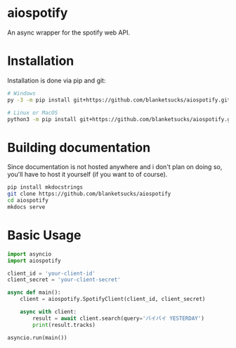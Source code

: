 # aiospotify

An async wrapper for the spotify web API.

# Installation

Installation is done via pip and git:

```bash
# Windows
py -3 -m pip install git+https://github.com/blanketsucks/aiospotify.git

# Linux or MacOS
python3 -m pip install git+https://github.com/blanketsucks/aiospotify.git
```

# Building documentation

Since documentation is not hosted anywhere and i don't plan on doing so, you'll have to host it yourself (if you want to of course).

```bash
pip install mkdocstrings
git clone https://github.com/blanketsucks/aiospotify
cd aiospotify
mkdocs serve
```

# Basic Usage

```py
import asyncio
import aiospotify

client_id = 'your-client-id'
client_secret = 'your-client-secret'

async def main():
    client = aiospotify.SpotifyClient(client_id, client_secret)

    async with client:
        result = await client.search(query='バイバイ YESTERDAY')
        print(result.tracks)

asyncio.run(main())
```

